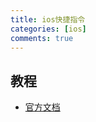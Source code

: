 ```yaml
---
title: ios快捷指令
categories: [ios]
comments: true
---
```

## 教程
- [官方文档](https://support.apple.com/zh-cn/guide/shortcuts/welcome/ios)